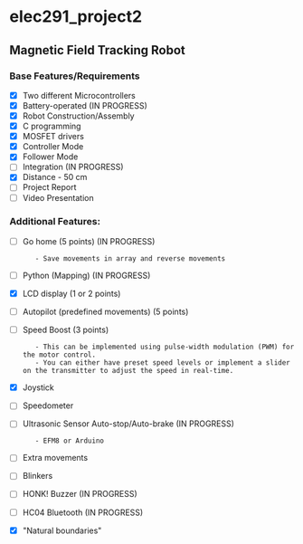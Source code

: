 # elec291_project2
## Magnetic Field Tracking Robot

### Base Features/Requirements
- [x] Two different Microcontrollers 
- [x] Battery-operated                       (IN PROGRESS)
- [x] Robot Construction/Assembly
- [x] C programming
- [x] MOSFET drivers 
- [x] Controller Mode
- [x] Follower Mode
- [ ] Integration                            (IN PROGRESS)
- [x] Distance - 50 cm
- [ ] Project Report
- [ ] Video Presentation

### Additional Features:
- [ ] Go home (5 points)                     (IN PROGRESS)
         
         - Save movements in array and reverse movements


- [ ] Python (Mapping)                       (IN PROGRESS)
- [x] LCD display (1 or 2 points)
- [ ] Autopilot  (predefined movements) (5 points)
- [ ] Speed Boost (3 points)
         
         - This can be implemented using pulse-width modulation (PWM) for the motor control. 
         - You can either have preset speed levels or implement a slider on the transmitter to adjust the speed in real-time.


- [x] Joystick 
- [ ] Speedometer
- [ ] Ultrasonic Sensor Auto-stop/Auto-brake (IN PROGRESS)
         
         - EFM8 or Arduino 
         
- [ ] Extra movements
- [ ] Blinkers
- [ ] HONK! Buzzer                           (IN PROGRESS)
- [ ] HC04 Bluetooth                         (IN PROGRESS)
- [x] "Natural boundaries"
